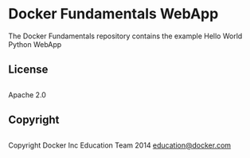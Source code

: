 Docker Fundamentals WebApp
==========================



The Docker Fundamentals repository contains the example Hello World Python WebApp

## License
##
Apache 2.0

## Copyright
##

Copyright Docker Inc Education Team 2014 <education@docker.com>
